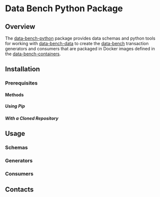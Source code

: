 <!--

   Copyright 2017 Intel Corporation

   Licensed under the Apache License, Version 2.0 (the "License");
   you may not use this file except in compliance with the License.
   You may obtain a copy of the License at

       http://www.apache.org/licenses/LICENSE-2.0

   Unless required by applicable law or agreed to in writing, software
   distributed under the License is distributed on an "AS IS" BASIS,
   WITHOUT WARRANTIES OR CONDITIONS OF ANY KIND, either express or implied.
   See the License for the specific language governing permissions and
   limitations under the License.
    
-->
# Data Bench Python Package

## Overview

The [data-bench-python][2] package provides data schemas and python
tools for working with [data-bench-data][3] to create the [data-bench][1]
transaction generators and consumers that are packaged in Docker
images defined in the [data-bench-containers][4]. 

## Installation

### Prerequisites

#### Methods

##### Using Pip

##### With a Cloned Repository

## Usage

### Schemas

### Generators

### Consumers

## Contacts

[0]: http://intel.com
[1]: https://github.com/Data-Bench/data-bench
[2]: https://github.com/Data-Bench/data-bench-python
[3]: https://github.com/Data-Bench/data-bench-data
[4]: https://github.com/Data-Bench/data-bench-containers
